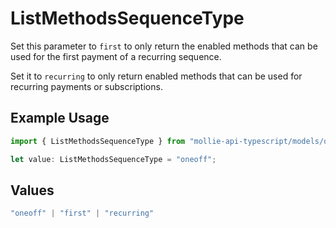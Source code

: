 # ListMethodsSequenceType

Set this parameter to `first` to only return the enabled methods that
can be used for the first payment of a recurring sequence.

Set it to `recurring` to only return enabled methods that can be used for recurring payments or subscriptions.

## Example Usage

```typescript
import { ListMethodsSequenceType } from "mollie-api-typescript/models/operations";

let value: ListMethodsSequenceType = "oneoff";
```

## Values

```typescript
"oneoff" | "first" | "recurring"
```
